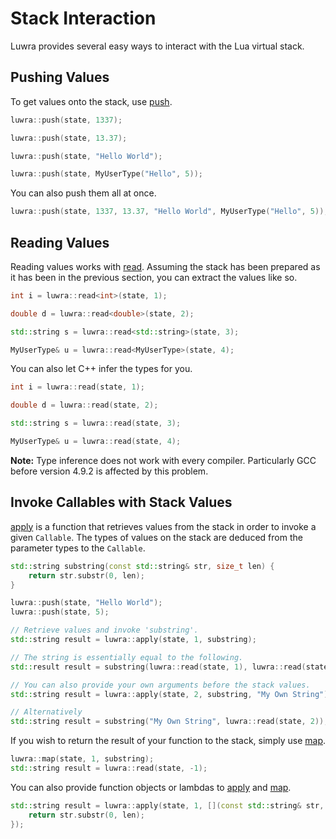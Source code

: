 # Stack Interaction
Luwra provides several easy ways to interact with the Lua virtual stack.

## Pushing Values
To get values onto the stack, use [push][luwra-push].

```c++
luwra::push(state, 1337);
```
```c++
luwra::push(state, 13.37);
```
```c++
luwra::push(state, "Hello World");
```
```c++
luwra::push(state, MyUserType("Hello", 5));
```

You can also push them all at once.

```c++
luwra::push(state, 1337, 13.37, "Hello World", MyUserType("Hello", 5));
```

## Reading Values
Reading values works with [read][luwra-read]. Assuming the stack has been prepared as it has been in
the previous section, you can extract the values like so.

```c++
int i = luwra::read<int>(state, 1);
```
```c++
double d = luwra::read<double>(state, 2);
```
```c++
std::string s = luwra::read<std::string>(state, 3);
```
```c++
MyUserType& u = luwra::read<MyUserType>(state, 4);
```

You can also let C++ infer the types for you.

```c++
int i = luwra::read(state, 1);
```
```c++
double d = luwra::read(state, 2);
```
```c++
std::string s = luwra::read(state, 3);
```
```c++
MyUserType& u = luwra::read(state, 4);
```

**Note:** Type inference does not work with every compiler. Particularly GCC before version 4.9.2 is
affected by this problem.

## Invoke Callables with Stack Values
[apply][luwra-apply] is a function that retrieves values from the stack in order to invoke a given
`Callable`. The types of values on the stack are deduced from the parameter types to the `Callable`.

```c++
std::string substring(const std::string& str, size_t len) {
	return str.substr(0, len);
}
```
```c++
luwra::push(state, "Hello World");
luwra::push(state, 5);

// Retrieve values and invoke 'substring'.
std::string result = luwra::apply(state, 1, substring);

// The string is essentially equal to the following.
std::result result = substring(luwra::read(state, 1), luwra::read(state, 2));

// You can also provide your own arguments before the stack values.
std::string result = luwra::apply(state, 2, substring, "My Own String");

// Alternatively
std::string result = substring("My Own String", luwra::read(state, 2));
```

If you wish to return the result of your function to the stack, simply use [map][luwra-map].

```c++
luwra::map(state, 1, substring);
std::string result = luwra::read(state, -1);
```

You can also provide function objects or lambdas to [apply][luwra-apply] and [map][luwra-map].

```c++
std::string result = luwra::apply(state, 1, [](const std::string& str, size_t len) {
	return str.substr(0, len);
});
```

[luwra-push]: /reference/namespaceluwra.html#a1335e9b5358d53d947b5e371cccc5dfa
[luwra-push-2]: /reference/namespaceluwra.html#a593a361b978a74274664828f0f0fe176
[luwra-read]: /reference/namespaceluwra.html#a3c459338d5baea22fc1ea7f6184ae14d
[luwra-apply]: /reference/namespaceluwra.html#aa9fee091aaa7a0073108054e316ffb28
[luwra-map]: /reference/namespaceluwra.html#a79e1ea58201d5ceec4097570c5f0237a
